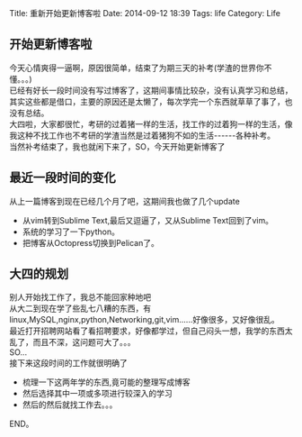 Title: 重新开始更新博客啦
Date: 2014-09-12 18:39
Tags: life
Category: Life

开始更新博客啦  
---------------
今天心情爽得一逼啊，原因很简单，结束了为期三天的补考(学渣的世界你不懂。。。)  
已经有好长一段时间没有写过博客了，这期间事情比较杂，没有认真学习和总结，其实这些都是借口，主要的原因还是太懒了，每次学完一个东西就草草了事了，也没有总结。  
大四啦，大家都很忙，考研的过着猪一样的生活，找工作的过着狗一样的生活，像我这种不找工作也不考研的学渣当然是过着猪狗不如的生活------各种补考。  
当然补考结束了，我也就闲下来了，SO，今天开始更新博客了    

最近一段时间的变化    
-------------------
从上一篇博客到现在已经几个月了吧，这期间我也做了几个update    

* 从vim转到Sublime Text,最后又逗逼了，又从Sublime Text回到了vim。  
* 系统的学习了一下python。  
* 把博客从Octopress切换到Pelican了。  

大四的规划  
------------
别人开始找工作了，我总不能回家种地吧  
从大二到现在学了些乱七八糟的东西，有linux,MySQL,nginx,python,Networking,git,vim......好像很多，又好像很乱。  
最近打开招聘网站看了看招聘要求，好像都学过，但自己闷头一想，我学的东西太乱了，而且不深，这问题可大了。。。   
SO...  
接下来这段时间的工作就很明确了   

* 梳理一下这两年学的东西,竟可能的整理写成博客  
* 然后选择其中一项或多项进行较深入的学习  
* 然后的然后就找工作去。。。  

END。
